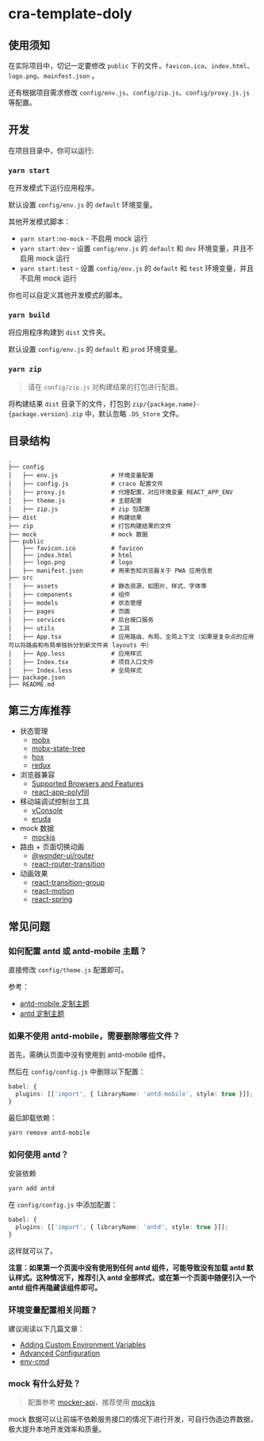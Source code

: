 # cra-template-doly

## 使用须知

在实际项目中，切记一定要修改 `public` 下的文件，`favicon.ico`、`index.html`、`logo.png`、`mainfest.json` 。

还有根据项目需求修改 `config/env.js`、`config/zip.js`、`config/proxy.js.js` 等配置。

## 开发

在项目目录中，你可以运行:

### `yarn start`

在开发模式下运行应用程序。

默认设置 `config/env.js` 的 `default` 环境变量。

其他开发模式脚本：

- `yarn start:no-mock` - 不启用 mock 运行
- `yarn start:dev` - 设置 `config/env.js` 的 `default` 和 `dev` 环境变量，并且不启用 mock 运行
- `yarn start:test` - 设置 `config/env.js` 的 `default` 和 `test` 环境变量，并且不启用 mock 运行

你也可以自定义其他开发模式的脚本。

### `yarn build`

将应用程序构建到 `dist` 文件夹。

默认设置 `config/env.js` 的 `default` 和 `prod` 环境变量。

### `yarn zip`

> 请在 `config/zip.js` 对构建结果的打包进行配置。

将构建结果 `dist` 目录下的文件，打包到 `zip/{package.name}-{package.version}.zip` 中，默认忽略 `.DS_Store` 文件。

## 目录结构

```
.
├── config
│   ├── env.js               # 环境变量配置
│   ├── config.js            # craco 配置文件
│   ├── proxy.js             # 代理配置，对应环境变量 REACT_APP_ENV
│   ├── theme.js             # 主题配置
│   ├── zip.js               # zip 包配置
├── dist                     # 构建结果
├── zip                      # 打包构建结果的文件
├── mock                     # mock 数据
├── public
│   ├── favicon.ico          # favicon
│   ├── index.html           # html
│   ├── logo.png             # logo
│   ├── manifest.json        # 用来告知浏览器关于 PWA 应用信息
├── src
│   ├── assets               # 静态资源，如图片、样式、字体等
│   ├── components           # 组件
│   ├── models               # 状态管理
│   ├── pages                # 页面
│   ├── services             # 后台接口服务
│   ├── utils                # 工具
│   ├── App.tsx              # 应用路由、布局、全局上下文（如果是复杂点的应用可以将路由和布局单独拆分到新文件夹 layouts 中）
│   ├── App.less             # 应用样式
│   ├── Index.tsx            # 项目入口文件
│   ├── Index.less           # 全局样式
├── package.json
├── README.md
```

## 第三方库推荐

- 状态管理
  - [mobx]
  - [mobx-state-tree]
  - [hox]
  - [redux]
- 浏览器兼容
  - [Supported Browsers and Features]
  - [react-app-polyfill]
- 移动端调试控制台工具
  - [vConsole]
  - [eruda]
- mock 数据
  - [mockjs]
- 路由 + 页面切换动画
  - [@wonder-ui/router]
  - [react-router-transition]
- 动画效果
  - [react-transition-group]
  - [react-motion]
  - [react-spring]

## 常见问题

### 如何配置 antd 或 antd-mobile 主题？

直接修改 `config/theme.js` 配置即可。

参考：

- [antd-mobile 定制主题]
- [antd 定制主题]

### 如果不使用 antd-mobile，需要删除哪些文件？

首先，需确认页面中没有使用到 antd-mobile 组件。

然后在 `config/config.js` 中删除以下配置：

```typescript
babel: {
  plugins: [['import', { libraryName: 'antd-mobile', style: true }]];
}
```

最后卸载依赖：

```bash
yarn remove antd-mobile
```

### 如何使用 antd？

安装依赖

```bash
yarn add antd
```

在 `config/config.js` 中添加配置：

```typescript
babel: {
  plugins: [['import', { libraryName: 'antd', style: true }]];
}
```

这样就可以了。

**注意：如果第一个页面中没有使用到任何 antd 组件，可能导致没有加载 antd 默认样式。这种情况下，推荐引入 antd 全部样式，或在第一个页面中随便引入一个 antd 组件再隐藏该组件即可。**

### 环境变量配置相关问题？

建议阅读以下几篇文章：

- [Adding Custom Environment Variables]
- [Advanced Configuration]
- [env-cmd]

### mock 有什么好处？

> 配置参考 [mocker-api]，推荐使用 [mockjs]

mock 数据可以让前端不依赖服务接口的情况下进行开发，可自行伪造边界数据，极大提升本地开发效率和质量。

[adding custom environment variables]: https://create-react-app.dev/docs/adding-custom-environment-variables
[supported browsers and features]: https://create-react-app.dev/docs/supported-browsers-features/#supported-language-features
[code splitting in create react app]: https://serverless-stack.com/chapters/code-splitting-in-create-react-app.html
[adding a css modules stylesheet]: https://create-react-app.dev/docs/adding-a-css-modules-stylesheet
[advanced configuration]: https://create-react-app.dev/docs/advanced-configuration
[react-app-polyfill]: https://github.com/facebook/create-react-app/tree/master/packages/react-app-polyfill
[ant-design]: https://ant-design.gitee.io/
[antd 定制主题]: https://ant-design.gitee.io/docs/react/customize-theme-cn
[antd-mobile 定制主题]: https://mobile.ant.design/docs/react/customize-theme-cn
[vconsole]: https://github.com/Tencent/vConsole
[eruda]: https://github.com/liriliri/eruda
[mocker-api]: https://github.com/jaywcjlove/mocker-api
[mockjs]: https://github.com/nuysoft/Mock/wiki
[env-cmd]: https://github.com/toddbluhm/env-cmd
[babel-plugin-import]: https://github.com/ant-design/babel-plugin-import
[hox]: https://github.com/umijs/hox
[mobx]: https://github.com/mobxjs/mobx
[mobx-state-tree]: https://github.com/mobxjs/mobx-state-tree
[redux]: https://github.com/reduxjs/redux
[@wonder-ui/router]: https://www.npmjs.com/package/@wonder-ui/router
[react-router-transition]: http://maisano.github.io/react-router-transition/
[react-transition-group]: https://reactcommunity.org/react-transition-group/
[react-motion]: https://github.com/chenglou/react-motion
[react-spring]: https://github.com/react-spring/react-spring

